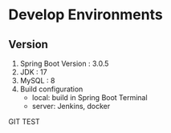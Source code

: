 # Develop Environments

## Version

1. Spring Boot Version : 3.0.5
2. JDK : 17
3. MySQL : 8
4. Build configuration
    - local: build in Spring Boot Terminal
    - server: Jenkins, docker

GIT TEST